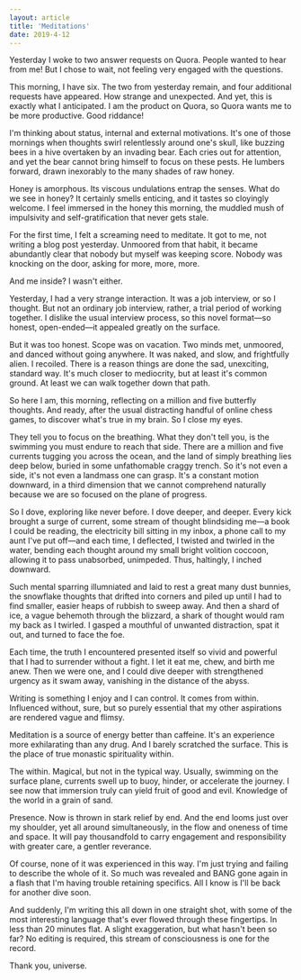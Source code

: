 ```yaml
---
layout: article
title: 'Meditations'
date: 2019-4-12
---
```


Yesterday I woke to two answer requests on Quora. People wanted to hear from me! But I chose to wait, not feeling very engaged with the questions.

This morning, I have six. The two from yesterday remain, and four additional requests have appeared. How strange and unexpected. And yet, this is exactly what I anticipated. I am the product on Quora, so Quora wants me to be more productive. Good riddance!

I'm thinking about status, internal and external motivations. It's one of those mornings when thoughts swirl relentlessly around one's skull, like buzzing bees in a hive overtaken by an invading bear. Each cries out for attention, and yet the bear cannot bring himself to focus on these pests. He lumbers forward, drawn inexorably to the many shades of raw honey.

Honey is amorphous. Its viscous undulations entrap the senses. What do we see in honey? It certainly smells enticing, and it tastes so cloyingly welcome. I feel immersed in the honey this morning, the muddled mush of impulsivity and self-gratification that never gets stale.

For the first time, I felt a screaming need to meditate. It got to me, not writing a blog post yesterday. Unmoored from that habit, it became abundantly clear that nobody but myself was keeping score. Nobody was knocking on the door, asking for more, more, more.

And me inside? I wasn't either.

Yesterday, I had a very strange interaction. It was a job interview, or so I thought. But not an ordinary job interview, rather, a trial period of working together. I dislike the usual interview process, so this novel format&mdash;so honest, open-ended&mdash;it appealed greatly on the surface.

But it was too honest. Scope was on vacation. Two minds met, unmoored, and danced without going anywhere. It was naked, and slow, and frightfully alien. I recoiled. There is a reason things are done the sad, unexciting, standard way. It's much closer to mediocrity, but at least it's common ground. At least we can walk together down that path.

So here I am, this morning, reflecting on a million and five butterfly thoughts. And ready, after the usual distracting handful of online chess games, to discover what's true in my brain. So I close my eyes.

They tell you to focus on the breathing. What they don't tell you, is the swimming you must endure to reach that side. There are a million and five currents tugging you across the ocean, and the land of simply breathing lies deep below, buried in some unfathomable craggy trench. So it's not even a side, it's not even a landmass one can grasp. It's a constant motion downward, in a third dimension that we cannot comprehend naturally because we are so focused on the plane of progress.

So I dove, exploring like never before. I dove deeper, and deeper. Every kick brought a surge of current, some stream of thought blindsiding me&mdash;a book I could be reading, the electricity bill sitting in my inbox, a phone call to my aunt I've put off&mdash;and each time, I deflected, I twisted and twirled in the water, bending each thought around my small bright volition coccoon, allowing it to pass unabsorbed, unimpeded. Thus, haltingly, I inched downward.

Such mental sparring illumniated and laid to rest a great many dust bunnies, the snowflake thoughts that drifted into corners and piled up until I had to find smaller, easier heaps of rubbish to sweep away. And then a shard of ice, a vague behemoth through the blizzard, a shark of thought would ram my back as I twirled. I gasped a mouthful of unwanted distraction, spat it out, and turned to face the foe.

Each time, the truth I encountered presented itself so vivid and powerful that I had to surrender without a fight. I let it eat me, chew, and birth me anew. Then we were one, and I could dive deeper with strengthened urgency as it swam away, vanishing in the distance of the abyss.

Writing is something I enjoy and I can control. It comes from within. Influenced without, sure, but so purely essential that my other aspirations are rendered vague and flimsy.

Meditation is a source of energy better than caffeine. It's an experience more exhilarating than any drug. And I barely scratched the surface. This is the place of true monastic spirituality within.

The within. Magical, but not in the typical way. Usually, swimming on the surface plane, currents swell up to buoy, hinder, or accelerate the journey. I see now that immersion truly can yield fruit of good and evil. Knowledge of the world in a grain of sand.

Presence. Now is thrown in stark relief by end. And the end looms just over my shoulder, yet all around simultaneously, in the flow and oneness of time and space. It will pay thousandfold to carry engagement and responsibility with greater care, a gentler reverance.

Of course, none of it was experienced in this way. I'm just trying and failing to describe the whole of it. So much was revealed and BANG gone again in a flash that I'm having trouble retaining specifics. All I know is I'll be back for another dive soon.

And suddenly, I'm writing this all down in one straight shot, with some of the most interesting language that's ever flowed through these fingertips. In less than 20 minutes flat. A slight exaggeration, but what hasn't been so far? No editing is required, this stream of consciousness is one for the record.

Thank you, universe.
